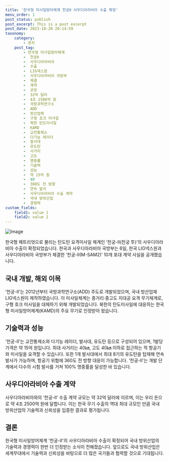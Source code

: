 ```yaml
---
title: '한국형 미사일방어체계 천궁Ⅱ 사우디아라비아 수출 확정'
menu_order: 1
post_status: publish
post_excerpt: This is a post excerpt
post_date: 2023-10-20 20:14:59
taxonomy:
    category:
        - 정치
    post_tag:
        - 한국형 미사일방어체계
        -  천궁Ⅱ
        -  사우디아라비아
        -  수출
        -  LIG넥스원
        -  사우디아라비아 국방부
        -  체결
        -  계약
        -  규모
        -  32억 달러
        -  4조 2500억 원
        -  국방과학연구소
        -  ADD
        -  방산업체
        -  구형 호크 미사일
        -  북한 탄도미사일
        -  KAMD
        -  교전통제소
        -  다기능 레이더
        -  발사대
        -  유도탄
        -  사거리
        -  고도
        -  명중률
        -  기술력
        -  성능
        -  약 15억 원
        -  40
        -  360도 전 방향
        -  연속 발사
        -  사우디아라비아 수출 계약
        -  국내 방위산업
        -  경쟁력
custom_fields:
    field1: value 1
    field2: value 2
---
```


![Image](https://imgnews.pstatic.net/image/025/2024/02/06/0003340063_001_20240206213301121.jpg?type=w647)


한국형 패트리엇으로 불리는 탄도탄 요격미사일 체계인 ‘천궁-Ⅱ(천궁 투)’의 사우디아라비아 수출이 확정되었습니다. 한국과 사우디아라비아 국방부는 6일, 한국 LIG넥스원과 사우디아라비아 국방부가 체결한 ‘천궁-Ⅱ(M-SAM2)’ 10개 포대 계약 사실을 공개했습니다. 

## 국내 개발, 해외 이목
‘천궁-Ⅱ’는 2012년부터 국방과학연구소(ADD) 주도로 개발되었으며, 국내 방산업체 LIG넥스원이 제작하였습니다. 이 미사일체계는 중거리·중고도 지대공 요격 무기체계로, 구형 호크 미사일을 대체하기 위해 개발되었습니다. 북한의 탄도미사일에 대응하는 한국형 미사일방어체계(KAMD)의 주요 무기로 인정받아 왔습니다. 

## 기술력과 성능
‘천궁-Ⅱ’는 교전통제소와 다기능 레이더, 발사대, 유도탄 등으로 구성되어 있으며, 1발당 가격은 약 15억 원입니다. 최대 사거리는 40㎞, 고도 40㎞ 이하로 접근하는 적 항공기와 미사일을 요격할 수 있습니다. 또한 1개 발사대에서 최대 8기의 유도탄을 탑재해 연속 발사가 가능하며, 항공기 위협에 360도 전 방향 대응이 가능합니다. ‘천궁-Ⅱ’는 개발 단계에서 다수의 시험 발사를 거쳐 100% 명중률을 달성한 바 있습니다. 

## 사우디아라비아 수출 계약
사우디아라비아와의 ‘천궁-Ⅱ’ 수출 계약 규모는 약 32억 달러에 이르며, 이는 우리 돈으로 약 4조 2500억 원에 달합니다. 이는 한국 무기 수출의 역대 최대 규모인 만큼 국내 방위산업의 기술력과 신뢰성을 입증한 결과로 평가됩니다.

## 결론
한국형 미사일방어체계 '천궁-Ⅱ'의 사우디아라비아 수출이 확정되어 국내 방위산업의 기술력과 경쟁력이 한번 더 인정받는 소식이 전해졌습니다. 앞으로도 국내 방위산업은 세계무대에서 기술력과 신뢰성을 바탕으로 더 많은 국가들과 협력할 것으로 기대됩니다.
